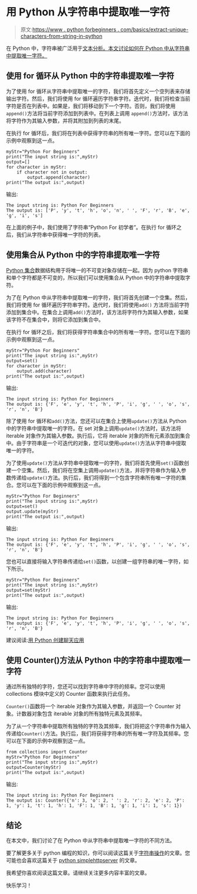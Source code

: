 # 用 Python 从字符串中提取唯一字符

> 原文:[https://www . python forbeginners . com/basics/extract-unique-characters-from-string-in-python](https://www.pythonforbeginners.com/basics/extract-unique-characters-from-string-in-python)

在 Python 中，字符串被广泛用于[文本分析。本文讨论如何在 Python 中从字符串中提取唯一字符。](https://www.pythonforbeginners.com/basics/text-analysis-in-python)

## 使用 for 循环从 Python 中的字符串提取唯一字符

为了使用 for 循环从字符串中提取唯一的字符，我们将首先定义一个空列表来存储输出字符。然后，我们将使用 for 循环遍历字符串字符。迭代时，我们将检查当前字符是否在列表中。如果是，我们将移动到下一个字符。否则，我们将使用`append()`方法将当前字符添加到列表中。在列表上调用 `append()`方法时，该方法将字符作为其输入参数，并将其附加到列表的末尾。

在执行 for 循环后，我们将在列表中获得字符串的所有唯一字符。您可以在下面的示例中观察到这一点。

```
myStr="Python For Beginners"
print("The input string is:",myStr)
output=[]
for character in myStr:
    if character not in output:
        output.append(character)
print("The output is:",output)
```

输出:

```
The input string is: Python For Beginners
The output is: ['P', 'y', 't', 'h', 'o', 'n', ' ', 'F', 'r', 'B', 'e', 'g', 'i', 's']
```

在上面的例子中，我们使用了字符串“Python For 初学者”。在执行 for 循环之后，我们从字符串中获得唯一字符的列表。

## 使用集合从 Python 中的字符串提取唯一字符

[Python 集合](https://www.pythonforbeginners.com/basics/set-operations-in-python)数据结构用于将唯一的不可变对象存储在一起。因为 python 字符串和单个字符都是不可变的，所以我们可以使用集合从 Python 中的字符串中提取字符。

为了在 Python 中从字符串中提取唯一的字符，我们将首先创建一个空集。然后，我们将使用 for 循环遍历字符串字符。迭代时，我们将使用`add()` 方法将当前字符添加到集合中。在集合上调用`add()`方法时，该方法将字符作为其输入参数，如果该字符不在集合中，则将它添加到集合中。

在执行 for 循环之后，我们将获得字符串集合中的所有唯一字符。您可以在下面的示例中观察到这一点。

```
myStr="Python For Beginners"
print("The input string is:",myStr)
output=set()
for character in myStr:
    output.add(character)
print("The output is:",output)
```

输出:

```
The input string is: Python For Beginners
The output is: {'F', 'e', 'y', 't', 'h', 'P', 'i', 'g', ' ', 'o', 's', 'r', 'n', 'B'}
```

除了使用 for 循环和`add()`方法，您还可以在集合上使用`update()`方法从 Python 中的字符串中提取唯一的字符。在 set 对象上调用`update()`方法时，该方法将 iterable 对象作为其输入参数。执行后，它将 iterable 对象的所有元素添加到集合中。由于字符串是一个可迭代的对象，您可以使用`update()`方法从字符串中提取唯一的字符。

为了使用`update()`方法从字符串中提取唯一的字符，我们将首先使用`set()`函数创建一个空集。然后，我们将在空集上调用`update()`方法，并将字符串作为输入参数传递给`update()`方法。执行后，我们将得到一个包含字符串所有唯一字符的集合。您可以在下面的示例中观察到这一点。

```
myStr="Python For Beginners"
print("The input string is:",myStr)
output=set()
output.update(myStr)
print("The output is:",output)
```

输出:

```
The input string is: Python For Beginners
The output is: {'F', 'e', 'y', 't', 'h', 'P', 'i', 'g', ' ', 'o', 's', 'r', 'n', 'B'}
```

您也可以直接将输入字符串传递给`set()`函数，以创建一组字符串的唯一字符，如下所示。

```
myStr="Python For Beginners"
print("The input string is:",myStr)
output=set(myStr)
print("The output is:",output)
```

输出:

```
The input string is: Python For Beginners
The output is: {'F', 'e', 'y', 't', 'h', 'P', 'i', 'g', ' ', 'o', 's', 'r', 'n', 'B'}
```

建议阅读:[用 Python 创建聊天应用](https://codinginfinite.com/python-chat-application-tutorial-source-code/)

## 使用 Counter()方法从 Python 中的字符串中提取唯一字符

通过所有独特的字符，您还可以找到字符串中字符的频率。您可以使用 collections 模块中定义的 Counter 函数来执行此任务。

`Counter()`函数将一个 iterable 对象作为其输入参数，并返回一个 Counter 对象。计数器对象包含 iterable 对象的所有独特元素及其频率。

为了从一个字符串中提取所有独特的字符及其频率，我们将把这个字符串作为输入传递给`Counter()`方法。执行后，我们将获得字符串的所有唯一字符及其频率。您可以在下面的示例中观察到这一点。

```
from collections import Counter
myStr="Python For Beginners"
print("The input string is:",myStr)
output=Counter(myStr)
print("The output is:",output)
```

输出:

```
The input string is: Python For Beginners
The output is: Counter({'n': 3, 'o': 2, ' ': 2, 'r': 2, 'e': 2, 'P': 1, 'y': 1, 't': 1, 'h': 1, 'F': 1, 'B': 1, 'g': 1, 'i': 1, 's': 1})
```

## 结论

在本文中，我们讨论了在 Python 中从字符串中提取唯一字符的不同方法。

要了解更多关于 python 编程的知识，你可以阅读这篇关于[字符串操作](https://www.pythonforbeginners.com/basics/string-manipulation-in-python)的文章。您可能也会喜欢这篇关于 [python simplehttpserver](https://www.pythonforbeginners.com/modules-in-python/how-to-use-simplehttpserver) 的文章。

我希望你喜欢阅读这篇文章。请继续关注更多内容丰富的文章。

快乐学习！